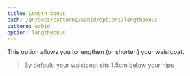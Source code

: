 ```yaml
---
title: Length bonus
path: /en/docs/patterns/wahid/options/lengthbonus
pattern: wahid
option: lengthBonus
---
```


This option allows you to lengthen (or shorten) your waistcoat.

> By default, your waistcoat sits 1.5cm below your hips